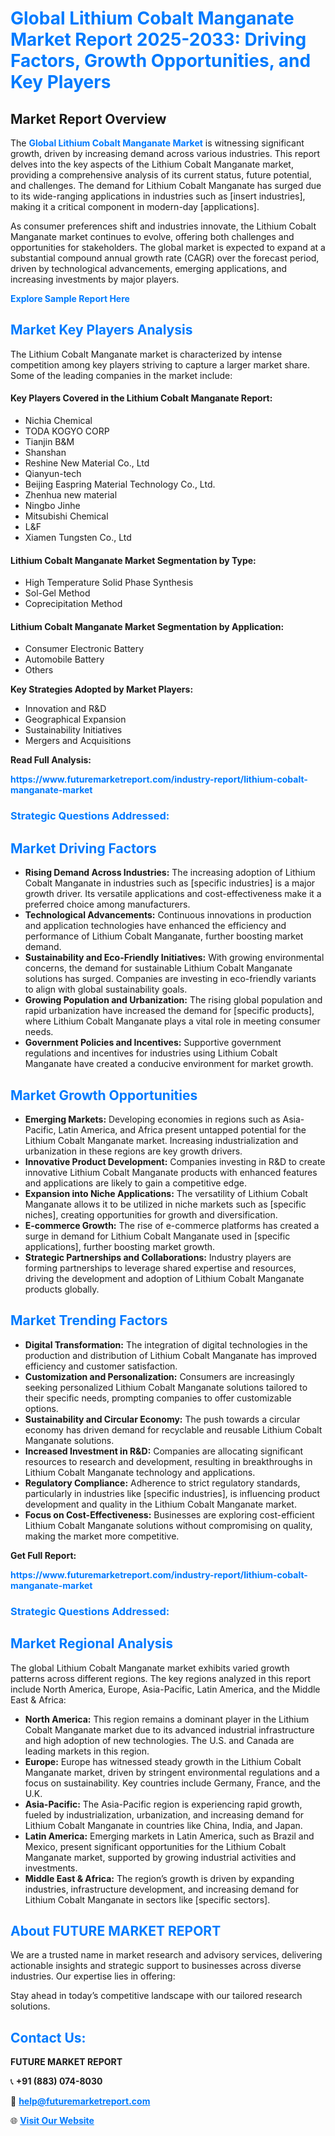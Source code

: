 <h1 style="color: #007BFF;">Global Lithium Cobalt Manganate Market Report 2025-2033: Driving Factors, Growth Opportunities, and Key Players</h1>

<section id="overview">
<h2>Market Report Overview</h2>
<p>The <a href="https://www.futuremarketreport.com/industry-report/lithium-cobalt-manganate-market" style="color: #007BFF; text-decoration: none;"><strong>Global Lithium Cobalt Manganate Market</strong></a> is witnessing significant growth, driven by increasing demand across various industries. This report delves into the key aspects of the Lithium Cobalt Manganate market, providing a comprehensive analysis of its current status, future potential, and challenges. The demand for Lithium Cobalt Manganate has surged due to its wide-ranging applications in industries such as [insert industries], making it a critical component in modern-day [applications].</p>
<p>As consumer preferences shift and industries innovate, the Lithium Cobalt Manganate market continues to evolve, offering both challenges and opportunities for stakeholders. The global market is expected to expand at a substantial compound annual growth rate (CAGR) over the forecast period, driven by technological advancements, emerging applications, and increasing investments by major players.</p>
</section>

<section id="overview">
<p><a href="https://www.futuremarketreport.com/request-sample/reportId=47303" style="color: #007BFF; text-decoration: none;"><strong>Explore Sample Report Here</strong></a></p>
</section>

<section id="key-players">
<h2 style="color: #007BFF;">Market Key Players Analysis</h2>
<p>The Lithium Cobalt Manganate market is characterized by intense competition among key players striving to capture a larger market share. Some of the leading companies in the market include:</p>
<h4>Key Players Covered in the Lithium Cobalt Manganate Report:</h4>
<ul><li>Nichia Chemical</li><li>TODA KOGYO CORP</li><li>Tianjin B&amp;M</li><li>Shanshan</li><li>Reshine New Material Co., Ltd</li><li>Qianyun-tech</li><li>Beijing Easpring Material Technology Co., Ltd.</li><li>Zhenhua new material</li><li>Ningbo Jinhe</li><li>Mitsubishi Chemical</li><li>L&amp;F</li><li>Xiamen Tungsten Co., Ltd</li></ul>
<h4>Lithium Cobalt Manganate Market Segmentation by Type:</h4>
<ul><li>High Temperature Solid Phase Synthesis</li><li>Sol-Gel Method</li><li>Coprecipitation Method</li></ul>

<h4>Lithium Cobalt Manganate Market Segmentation by Application:</h4>
<ul><li>Consumer Electronic Battery</li><li>Automobile Battery</li><li>Others</li></ul>
<p><strong>Key Strategies Adopted by Market Players:</strong></p>
<ul>
<li>Innovation and R&D</li>
<li>Geographical Expansion</li>
<li>Sustainability Initiatives</li>
<li>Mergers and Acquisitions</li>
</ul>
</section>

<section>
<p><strong>Read Full Analysis: </strong></p><a href="https://www.futuremarketreport.com/industry-report/lithium-cobalt-manganate-market" style="color: #007BFF; text-decoration: none;"><strong>https://www.futuremarketreport.com/industry-report/lithium-cobalt-manganate-market</strong></a>
<h3 style="color: #007BFF;">Strategic Questions Addressed:</h3>
</section>

<section id="driving-factors">
<h2 style="color: #007BFF;">Market Driving Factors</h2>
<ul>
<li><strong>Rising Demand Across Industries:</strong> The increasing adoption of Lithium Cobalt Manganate in industries such as [specific industries] is a major growth driver. Its versatile applications and cost-effectiveness make it a preferred choice among manufacturers.</li>
<li><strong>Technological Advancements:</strong> Continuous innovations in production and application technologies have enhanced the efficiency and performance of Lithium Cobalt Manganate, further boosting market demand.</li>
<li><strong>Sustainability and Eco-Friendly Initiatives:</strong> With growing environmental concerns, the demand for sustainable Lithium Cobalt Manganate solutions has surged. Companies are investing in eco-friendly variants to align with global sustainability goals.</li>
<li><strong>Growing Population and Urbanization:</strong> The rising global population and rapid urbanization have increased the demand for [specific products], where Lithium Cobalt Manganate plays a vital role in meeting consumer needs.</li>
<li><strong>Government Policies and Incentives:</strong> Supportive government regulations and incentives for industries using Lithium Cobalt Manganate have created a conducive environment for market growth.</li>
</ul>
</section>

<section id="growth-opportunities">
<h2 style="color: #007BFF;">Market Growth Opportunities</h2>
<ul>
<li><strong>Emerging Markets:</strong> Developing economies in regions such as Asia-Pacific, Latin America, and Africa present untapped potential for the Lithium Cobalt Manganate market. Increasing industrialization and urbanization in these regions are key growth drivers.</li>
<li><strong>Innovative Product Development:</strong> Companies investing in R&D to create innovative Lithium Cobalt Manganate products with enhanced features and applications are likely to gain a competitive edge.</li>
<li><strong>Expansion into Niche Applications:</strong> The versatility of Lithium Cobalt Manganate allows it to be utilized in niche markets such as [specific niches], creating opportunities for growth and diversification.</li>
<li><strong>E-commerce Growth:</strong> The rise of e-commerce platforms has created a surge in demand for Lithium Cobalt Manganate used in [specific applications], further boosting market growth.</li>
<li><strong>Strategic Partnerships and Collaborations:</strong> Industry players are forming partnerships to leverage shared expertise and resources, driving the development and adoption of Lithium Cobalt Manganate products globally.</li>
</ul>
</section>

<section id="trending-factors">
<h2 style="color: #007BFF;">Market Trending Factors</h2>
<ul>
<li><strong>Digital Transformation:</strong> The integration of digital technologies in the production and distribution of Lithium Cobalt Manganate has improved efficiency and customer satisfaction.</li>
<li><strong>Customization and Personalization:</strong> Consumers are increasingly seeking personalized Lithium Cobalt Manganate solutions tailored to their specific needs, prompting companies to offer customizable options.</li>
<li><strong>Sustainability and Circular Economy:</strong> The push towards a circular economy has driven demand for recyclable and reusable Lithium Cobalt Manganate solutions.</li>
<li><strong>Increased Investment in R&D:</strong> Companies are allocating significant resources to research and development, resulting in breakthroughs in Lithium Cobalt Manganate technology and applications.</li>
<li><strong>Regulatory Compliance:</strong> Adherence to strict regulatory standards, particularly in industries like [specific industries], is influencing product development and quality in the Lithium Cobalt Manganate market.</li>
<li><strong>Focus on Cost-Effectiveness:</strong> Businesses are exploring cost-efficient Lithium Cobalt Manganate solutions without compromising on quality, making the market more competitive.</li>
</ul>
</section>

<section>
<p><strong>Get Full Report: </strong></p><a href="https://www.futuremarketreport.com/industry-report/lithium-cobalt-manganate-market" style="color: #007BFF; text-decoration: none;"><strong>https://www.futuremarketreport.com/industry-report/lithium-cobalt-manganate-market</strong></a>
<h3 style="color: #007BFF;">Strategic Questions Addressed:</h3>
</section>


<section id="regional-analysis">
<h2 style="color: #007BFF;">Market Regional Analysis</h2>
<p>The global Lithium Cobalt Manganate market exhibits varied growth patterns across different regions. The key regions analyzed in this report include North America, Europe, Asia-Pacific, Latin America, and the Middle East & Africa:</p>
<ul>
<li><strong>North America:</strong> This region remains a dominant player in the Lithium Cobalt Manganate market due to its advanced industrial infrastructure and high adoption of new technologies. The U.S. and Canada are leading markets in this region.</li>
<li><strong>Europe:</strong> Europe has witnessed steady growth in the Lithium Cobalt Manganate market, driven by stringent environmental regulations and a focus on sustainability. Key countries include Germany, France, and the U.K.</li>
<li><strong>Asia-Pacific:</strong> The Asia-Pacific region is experiencing rapid growth, fueled by industrialization, urbanization, and increasing demand for Lithium Cobalt Manganate in countries like China, India, and Japan.</li>
<li><strong>Latin America:</strong> Emerging markets in Latin America, such as Brazil and Mexico, present significant opportunities for the Lithium Cobalt Manganate market, supported by growing industrial activities and investments.</li>
<li><strong>Middle East & Africa:</strong> The region’s growth is driven by expanding industries, infrastructure development, and increasing demand for Lithium Cobalt Manganate in sectors like [specific sectors].</li>
</ul>
</section>

<footer>
<h2 style="color: #007BFF;">About FUTURE MARKET REPORT</h2>
<p>We are a trusted name in market research and advisory services, delivering actionable insights and strategic support to businesses across diverse industries. Our expertise lies in offering:</p>

<p>Stay ahead in today’s competitive landscape with our tailored research solutions.</p>

<h2 style="color: #007BFF;">Contact Us:</h2>
<p><strong>FUTURE MARKET REPORT</strong></p>
<p>📞 <strong>+91 (883) 074-8030</strong></p>
<p>📧 <strong><a href="mailto:help@futuremarketreport.com" style="color: #007BFF;">help@futuremarketreport.com</a></strong></p>
<p>🌐 <strong><a href="https://www.futuremarketreport.com/" style="color: #007BFF;">Visit Our Website</a></strong></p>
</footer>
